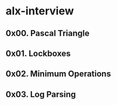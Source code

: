 # alx-interview
## 0x00. Pascal Triangle
## 0x01. Lockboxes
## 0x02. Minimum Operations
## 0x03. Log Parsing
## 